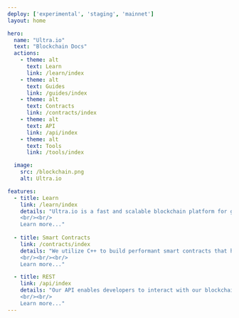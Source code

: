 ```yaml
---
deploy: ['experimental', 'staging', 'mainnet']
layout: home

hero:
  name: "Ultra.io"
  text: "Blockchain Docs"
  actions:
    - theme: alt
      text: Learn
      link: /learn/index
    - theme: alt
      text: Guides
      link: /guides/index
    - theme: alt
      text: Contracts
      link: /contracts/index
    - theme: alt
      text: API
      link: /api/index
    - theme: alt
      text: Tools
      link: /tools/index

  image:
    src: /blockchain.png
    alt: Ultra.io

features:
  - title: Learn
    link: /learn/index
    details: "Ultra.io is a fast and scalable blockchain platform for gaming and entertainment, providing developers with easy-to-use tools to create and distribute digital content, while enabling gamers to buy, play, and trade seamlessly.
    <br/><br/>
    Learn more..."
  
  - title: Smart Contracts
    link: /contracts/index
    details: "We utilize C++ to build performant smart contracts that have a small footprint on-chain. Our smart contract system allows for efficient and cost-effective execution of code on our blockchain.
    <br/><br/><br/>
    Learn more..."

  - title: REST
    link: /api/index
    details: "Our API enables developers to interact with our blockchain via HTTP requests. It provides a user-friendly interface to query and retrieve blockchain data, as well as to execute transactions and smart contracts programmatically.
    <br/><br/>
    Learn more..."
---
```


